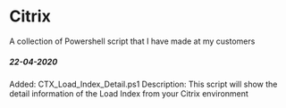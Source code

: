 # Citrix
A collection of Powershell script that I have made at my customers

##### 22-04-2020
Added: CTX_Load_Index_Detail.ps1
Description: This script will show the detail information of the Load Index from your Citrix environment
